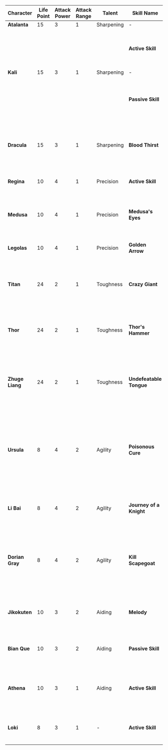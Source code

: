 | Character       | Life Point | Attack Power | Attack Range | Talent     | Skill Name              | Skill Type | Skill Cost | Skill Description                                                                                                                                   |
| --------------- | ---------- | ------------ | ------------ | ---------- | ----------------------- | ---------- | ---------- | --------------------------------------------------------------------------------------------------------------------------------------------------- |
| **Atalanta**    | 15         | 3            | 1            | Sharpening | -                       | -          | -          | -                                                                                                                                                   |
|                 |            |              |              |            | **Active Skill**        | Active     | 7          | Move to any vacant hex and invoke a general attack to all enemies in range.                                                                         |
| **Kali**        | 15         | 3            | 1            | Sharpening | -                       | -          | -          | -                                                                                                                                                   |
|                 |            |              |              |            | **Passive Skill**       | Passive    | -          | Deals 0-2 random damage to enemies within distance of 1 at the end of the turn.                                                                     |
| **Dracula**     | 15         | 3            | 1            | Sharpening | **Blood Thirst**        | Active     | 6          | Attack all enemies within range 2 and recover life points equal to the damage dealt.                                                                |
| **Regina**      | 10         | 4            | 1            | Precision  | **Active Skill**        | Active     | 6          | Cause a general attack to all enemies in attack range.                                                                                              |
| **Medusa**      | 10         | 4            | 1            | Precision  | **Medusa's Eyes**       | Passive    | -          | Reduces enemy action points by 2 for the next round after being hit by your attack.                                                                 |
| **Legolas**     | 10         | 4            | 1            | Precision  | **Golden Arrow**        | Passive    | -          | 1/3 chance to double damage on general attack.                                                                                                      |
| **Titan**       | 24         | 2            | 1            | Toughness  | **Crazy Giant**         | Active     | 6          | Pull enemies within distance 3 to your side, deal 1 attack, and Ground them for 1 round.                                                            |
| **Thor**        | 24         | 2            | 1            | Toughness  | **Thor's Hammer**       | Passive    | -          | Ground enemies that are attacked by you more than twice in 1 round for the next round.                                                              |
| **Zhuge Liang** | 24         | 2            | 1            | Toughness  | **Undefeatable Tongue** | Passive    | -          | Enemies attacked consecutively more than twice in 1 round become Irritated and Silenced for 1 round.                                                |
| **Ursula**      | 8          | 4            | 2            | Agility    | **Poisonous Cure**      | Passive    | -          | After being attacked, designate a character to recover 2 life points but become Dizzy for 1 round (cannot designate the same target consecutively). |
| **Li Bai**      | 8          | 4            | 2            | Agility    | **Journey of a Knight** | Passive    | -          | Cancel negative status on a character and turn it into a general attack.                                                                            |
| **Dorian Gray** | 8          | 4            | 2            | Agility    | **Kill Scapegoat**      | Passive    | -          | When about to face a deadly attack, deal 4 damage to another character and escape the incoming damage if the target dies.                           |
| **Jikokuten**   | 10         | 3            | 2            | Aiding     | **Melody**              | Active     | 6          | Designate up to 3 characters to increase or decrease life by 2 points simultaneously.                                                               |
| **Bian Que**    | 10         | 3            | 2            | Aiding     | **Passive Skill**       | Passive    | -          | When using your talent, life points given to teammates are increased to 4.                                                                          |
| **Athena**      | 10         | 3            | 1            | Aiding     | **Active Skill**        | Active     | 5          | Designate a teammate to cancel all damage to them until your next action phase.                                                                     |
| **Loki**        | 8          | 3            | 1            | -          | **Active Skill**        | Active     | 3          | Once per round, acquire a talent you don't currently possess.                                                                                       |
